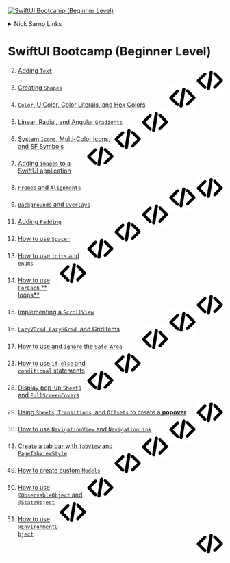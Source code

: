 [![SwiftUI Bootcamp (Beginner Level)](https://img.youtube.com/vi/-Yp0LS61Nxk/0.jpg)]([https://www.youtube.com/watch?v=YOUTUBE_VIDEO_ID_HERE](https://www.youtube.com/playlist?list=PLwvDm4VfkdphqETTBf-DdjCoAvhai1QpO))

<details><summary>Nick Sarno Links</summary>
   
[Buy me a coffee :)](https://www.buymeacoffee.com/nicksarno)
   
[Discord](https://discord.com/invite/vhKKyYTGDb)
   
[More about me](https://www.nicksarno.com/)
   </details>

# SwiftUI Bootcamp (Beginner Level)

2) [Adding `Text`](https://www.youtube.com/watch?v=RKfkG01x79w&list=PLwvDm4VfkdphqETTBf-DdjCoAvhai1QpO&index=3)
   <a href="SwiftfulThinkingBootcamp/SwiftfulThinkingBootcamp/TextBootcamp.swift" target="_blank"><img src="code.svg" align="right">
   </a>

###

3) [Creating `Shapes`](https://www.youtube.com/watch?v=1dWHjdWgS5M&list=PLwvDm4VfkdphqETTBf-DdjCoAvhai1QpO&index=4)
   <a href="SwiftfulThinkingBootcamp/SwiftfulThinkingBootcamp/ShapesBootcamp.swift" target="_blank"><img src="code.svg" align="right">
   </a>

###

4) [`Color`, UIColor, Color Literals, and Hex Colors](https://www.youtube.com/watch?v=pqnLevvM7Rs&list=PLwvDm4VfkdphqETTBf-DdjCoAvhai1QpO&index=7)
   <a href="SwiftfulThinkingBootcamp/SwiftfulThinkingBootcamp/ColorsBootcamp.swift" target="_blank"><img src="code.svg" align="right">
   </a>

###

5) [Linear, Radial, and Angular `Gradients`](https://www.youtube.com/watch?v=EPoxQHwVnj0&list=PLwvDm4VfkdphqETTBf-DdjCoAvhai1QpO&index=6)
   <a href="SwiftfulThinkingBootcamp/SwiftfulThinkingBootcamp/GradientsBootcamp.swift" target="_blank"><img src="code.svg" align="right">
   </a>

###

6) [System `Icons`, Multi-Color Icons, and SF Symbols](https://www.youtube.com/watch?v=Giq8jRnh0Gk&list=PLwvDm4VfkdphqETTBf-DdjCoAvhai1QpO&index=7)
   <a href="SwiftfulThinkingBootcamp/SwiftfulThinkingBootcamp/IconsBootcamp.swift" target="_blank"><img src="code.svg" align="right">
   </a>

###

7) [Adding `images` to a SwiftUI application](https://www.youtube.com/watch?v=MeoiHFdIeR8&list=PLwvDm4VfkdphqETTBf-DdjCoAvhai1QpO&index=8)
   <a href="SwiftfulThinkingBootcamp/SwiftfulThinkingBootcamp/ImageBootcamp.swift" target="_blank"><img src="code.svg" align="right">
   </a>

###

8) [`Frames` and `Alignments`](https://www.youtube.com/watch?v=BN8IEiM_3qI&list=PLwvDm4VfkdphqETTBf-DdjCoAvhai1QpO&index=9)
   <a href="SwiftfulThinkingBootcamp/SwiftfulThinkingBootcamp/FrameBootcamp.swift" target="_blank"><img src="code.svg" align="right">
   </a>

###

9) [`Backgrounds` and `Overlays`](https://www.youtube.com/watch?v=FQdGt24LMRs&list=PLwvDm4VfkdphqETTBf-DdjCoAvhai1QpO&index=10)
   <a href="SwiftfulThinkingBootcamp/SwiftfulThinkingBootcamp/BackgroundAndOverlayBootcamp.swift" target="_blank"><img src="code.svg" align="right">
   </a>

###

11) [Adding `Padding`](https://www.youtube.com/watch?v=MuOtLPQ4jR4&list=PLwvDm4VfkdphqETTBf-DdjCoAvhai1QpO&index=12&ab_channel=SwiftfulThinking)
    <a href="SwiftfulThinkingBootcamp/SwiftfulThinkingBootcamp/PaddeingAndSpacerBootcamp.swift" target="_blank"><img src="code.svg" align="right">
    </a>

###

12) [How to use `Spacer`](https://www.youtube.com/watch?v=cL23Wx-zbJU&list=PLwvDm4VfkdphqETTBf-DdjCoAvhai1QpO&index=13&ab_channel=SwiftfulThinking)
    <a href="SwiftfulThinkingBootcamp/SwiftfulThinkingBootcamp/SpacerBootcamp.swift" target="_blank"><img src="code.svg" align="right">
    </a>

###

13) [How to use `inits` and `enums`](https://www.youtube.com/watch?v=su0KLQq0JM0&list=PLwvDm4VfkdphqETTBf-DdjCoAvhai1QpO&index=14&ab_channel=SwiftfulThinking)
    <a href="SwiftfulThinkingBootcamp/SwiftfulThinkingBootcamp/InitalizerBootcamp.swift" target="_blank"><img src="code.svg" align="right">
    </a>

###

14) [How to use `ForEach` **
    loops**](https://www.youtube.com/watch?v=tXFwyFdkSas&list=PLwvDm4VfkdphqETTBf-DdjCoAvhai1QpO&index=31&ab_channel=SwiftfulThinking)
    <a href="SwiftfulThinkingBootcamp/SwiftfulThinkingBootcamp/NavigationViewBootcamp.swift" target="_blank"><img src="code.svg" align="right">
    </a>

###

15) [Implementing a `ScrollView`](https://www.youtube.com/watch?v=9QhhpeYKjOs&list=PLwvDm4VfkdphqETTBf-DdjCoAvhai1QpO&index=16&ab_channel=SwiftfulThinking)
    <a href="SwiftfulThinkingBootcamp/SwiftfulThinkingBootcamp/ScrolViewBootcamp.swift" target="_blank"><img src="code.svg" align="right">
    </a>

###

16) [`LazyVGrid`, `LazyHGrid`, and GridItems](https://www.youtube.com/watch?v=vHvb7LH8VuE&list=PLwvDm4VfkdphqETTBf-DdjCoAvhai1QpO&index=17)
    <a href="SwiftfulThinkingBootcamp/SwiftfulThinkingBootcamp/GridBootcamp.swift" target="_blank"><img src="code.svg" align="right">
    </a>

###

17) [How to use and `ignore` the `Safe Area`](https://www.youtube.com/watch?v=_0NDKxvfg40&list=PLwvDm4VfkdphqETTBf-DdjCoAvhai1QpO&index=18)
    <a href="SwiftfulThinkingBootcamp/SwiftfulThinkingBootcamp/SafeAreaBootcamp.swift" target="_blank"><img src="code.svg" align="right">
    </a>

###


23) [How to use `if-else` and `conditional` statements](https://www.youtube.com/watch?v=W8sGT16WAkQ&list=PLwvDm4VfkdphqETTBf-DdjCoAvhai1QpO&index=24)
    <a href="SwiftfulThinkingBootcamp/SwiftfulThinkingBootcamp/ConditionalBootcamp.swift" target="_blank"><img src="code.svg" align="right">
    </a>

###

28) [Display pop-up `Sheet`s and `FullScreenCover`s](https://www.youtube.com/watch?v=ddr3E0l4gIQ&list=PLwvDm4VfkdphqETTBf-DdjCoAvhai1QpO&index=29&ab_channel=SwiftfulThinking)
    <a href="SwiftfulThinkingBootcamp/SwiftfulThinkingBootcamp/SheetsBootcamp.swift" target="_blank"><img src="code.svg" align="right">
    </a>

###

29) [Using `Sheets`, `Transitions`, and `Offsets` to create a **popover**](https://www.youtube.com/watch?v=5QDvfNQF304&list=PLwvDm4VfkdphqETTBf-DdjCoAvhai1QpO&index=30)
    <a href="SwiftfulThinkingBootcamp/SwiftfulThinkingBootcamp/PopoverBootcamp.swift" target="_blank"><img src="code.svg" align="right">
    </a>

###

30) [How to use `NavigationView` and `NavigationLink`](https://www.youtube.com/watch?v=tXFwyFdkSas&list=PLwvDm4VfkdphqETTBf-DdjCoAvhai1QpO&index=31&ab_channel=SwiftfulThinking)
    <a href="SwiftfulThinkingBootcamp/SwiftfulThinkingBootcamp/NavigationViewBootcamp.swift" target="_blank"><img src="code.svg" align="right">
    </a>

###

43) [Create a tab bar with `TabView` and `PageTabViewStyle`](https://www.youtube.com/watch?v=5E_D9D8Z5nQ&ab_channel=SwiftfulThinking)
    <a href="SwiftfulThinkingBootcamp/SwiftfulThinkingBootcamp/TabViewBootcamp.swift" target="_blank"><img src="code.svg" align="right">
    </a>

###

49) [How to create custom `Models`](https://www.youtube.com/watch?v=bQQlnGaYN14&list=PLwvDm4VfkdphqETTBf-DdjCoAvhai1QpO&index=50&ab_channel=SwiftfulThinking)
    <a href="SwiftfulThinkingBootcamp/SwiftfulThinkingBootcamp/ModelBootcamp.swift" target="_blank"><img src="code.svg" align="right">
    </a>

###

50) [How to use `@ObservableObject` and `@StateObject`](https://www.youtube.com/watch?v=-yjKAb0Pj60&list=PLwvDm4VfkdphqETTBf-DdjCoAvhai1Qp)
    <a href="SwiftfulThinkingBootcamp/SwiftfulThinkingBootcamp/ViewModelBootcamp.swift" target="_blank"><img src="code.svg" align="right">
    </a>

###

51) [How to use `@EnvironmentObject`](https://www.youtube.com/watch?v=VWZ-h_N1wDk&list=PLwvDm4VfkdphqETTBf-DdjCoAvhai1QpO&index=52)
    <a href="SwiftfulThinkingBootcamp/SwiftfulThinkingBootcamp/EnvironmentObjectBootcamp.swift" target="_blank"><img src="code.svg" align="right">
    </a>

###

